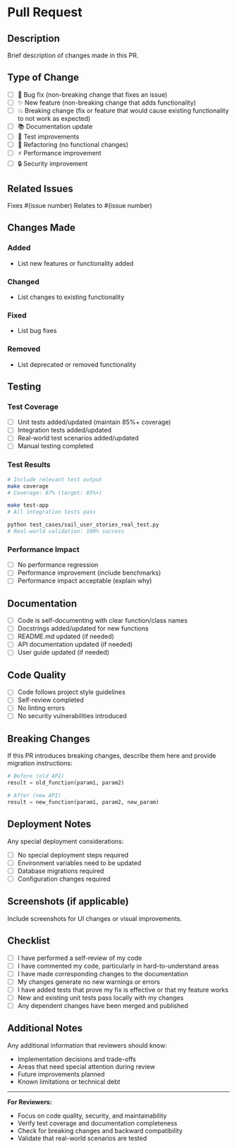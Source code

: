 # Pull Request

## Description

Brief description of changes made in this PR.

## Type of Change

- [ ] 🐛 Bug fix (non-breaking change that fixes an issue)
- [ ] ✨ New feature (non-breaking change that adds functionality)
- [ ] 💥 Breaking change (fix or feature that would cause existing functionality to not work as expected)
- [ ] 📚 Documentation update
- [ ] 🧪 Test improvements
- [ ] 🔧 Refactoring (no functional changes)
- [ ] ⚡ Performance improvement
- [ ] 🔒 Security improvement

## Related Issues

Fixes #(issue number)
Relates to #(issue number)

## Changes Made

### Added
- List new features or functionality added

### Changed
- List changes to existing functionality

### Fixed
- List bug fixes

### Removed
- List deprecated or removed functionality

## Testing

### Test Coverage
- [ ] Unit tests added/updated (maintain 85%+ coverage)
- [ ] Integration tests added/updated
- [ ] Real-world test scenarios added/updated
- [ ] Manual testing completed

### Test Results
```bash
# Include relevant test output
make coverage
# Coverage: 87% (target: 85%+)

make test-app
# All integration tests pass

python test_cases/sail_user_stories_real_test.py
# Real-world validation: 100% success
```

### Performance Impact
- [ ] No performance regression
- [ ] Performance improvement (include benchmarks)
- [ ] Performance impact acceptable (explain why)

## Documentation

- [ ] Code is self-documenting with clear function/class names
- [ ] Docstrings added/updated for new functions
- [ ] README.md updated (if needed)
- [ ] API documentation updated (if needed)
- [ ] User guide updated (if needed)

## Code Quality

- [ ] Code follows project style guidelines
- [ ] Self-review completed
- [ ] No linting errors
- [ ] No security vulnerabilities introduced

## Breaking Changes

If this PR introduces breaking changes, describe them here and provide migration instructions:

```python
# Before (old API)
result = old_function(param1, param2)

# After (new API)
result = new_function(param1, param2, new_param)
```

## Deployment Notes

Any special deployment considerations:
- [ ] No special deployment steps required
- [ ] Environment variables need to be updated
- [ ] Database migrations required
- [ ] Configuration changes required

## Screenshots (if applicable)

Include screenshots for UI changes or visual improvements.

## Checklist

- [ ] I have performed a self-review of my code
- [ ] I have commented my code, particularly in hard-to-understand areas
- [ ] I have made corresponding changes to the documentation
- [ ] My changes generate no new warnings or errors
- [ ] I have added tests that prove my fix is effective or that my feature works
- [ ] New and existing unit tests pass locally with my changes
- [ ] Any dependent changes have been merged and published

## Additional Notes

Any additional information that reviewers should know:
- Implementation decisions and trade-offs
- Areas that need special attention during review
- Future improvements planned
- Known limitations or technical debt

---

**For Reviewers:**
- Focus on code quality, security, and maintainability
- Verify test coverage and documentation completeness
- Check for breaking changes and backward compatibility
- Validate that real-world scenarios are tested
